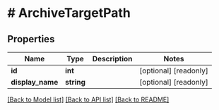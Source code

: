 # # ArchiveTargetPath

## Properties

Name | Type | Description | Notes
------------ | ------------- | ------------- | -------------
**id** | **int** |  | [optional] [readonly]
**display_name** | **string** |  | [optional] [readonly]

[[Back to Model list]](../../README.md#models) [[Back to API list]](../../README.md#endpoints) [[Back to README]](../../README.md)
